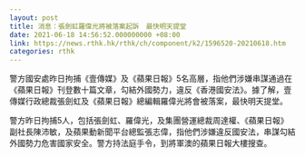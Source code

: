 ```yaml
---
layout: post
title: 消息：張劍虹羅偉光將被落案起訴　最快明天提堂
date: 2021-06-18 14:56:52.000000000 +08:00
link: https://news.rthk.hk/rthk/ch/component/k2/1596520-20210618.htm
categories: rthk
---
```


警方國安處昨日拘捕《壹傳媒》及《蘋果日報》5名高層，指他們涉嫌串謀通過在《蘋果日報》刊登數十篇文章，勾結外國勢力，違反《香港國安法》。據了解，壹傳媒行政總裁張劍虹及《蘋果日報》總編輯羅偉光將會被落案，最快明天提堂。

警方昨日拘捕5人，包括張劍虹、羅偉光，及集團營運總裁周達權、《蘋果日報》副社長陳沛敏，及蘋果動新聞平台總監張志偉，指他們涉嫌違反國安法，串謀勾結外國勢力危害國家安全。警方持法庭手令，到將軍澳的蘋果日報大樓搜查。
